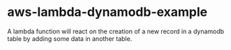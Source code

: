 # aws-lambda-dynamodb-example
A lambda function will react on the creation of a new record in a dynamodb table by adding some data in another table.

